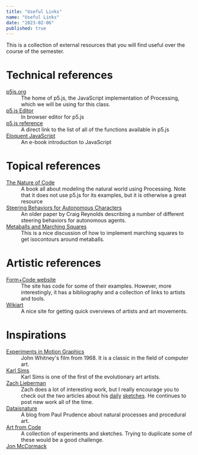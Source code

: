 ```yaml
---
title: "Useful Links"
name: "Useful Links"
date: "2023-02-06"
published: true
---
```


This is a collection of external resources that you will find useful over the course of the semester.



# Technical references

<dl>
  <dt><a href="https://p5js.org/">p5js.org</a></dt>
  <dd>The home of p5.js, the JavaScript implementation of Processing, which we will be using for this class.</dd>
   <dt><a href="https://editor.p5js.org/">p5.js Editor</a></dt>
  <dd>In browser editor for p5.js</dd>
  <dt><a href="https://p5js.org/reference/">p5.js reference</a></dt>
  <dd>A direct link to the list of all of the functions available in p5.js</dd>
   <dt><a href="http://eloquentjavascript.net/3rd_edition/">Eloquent JavaScript</a></dt>
  <dd>An e-book introduction to JavaScript</dd>
</dl>


# Topical references
<dl>
  <dt><a href="https://natureofcode.com/book/">The Nature of Code</a></dt>
  <dd>A book all about modeling the natural world using Processing. Note that it does not use p5.js for its examples, but it is otherwise a great resource</dd>
  <dt><a href="http://www.red3d.com/cwr/steer/gdc99/">Steering Behaviors for Autonomous Characters</a></dt>
  <dd>An older paper by Craig Reynolds describing a number of different steering behaviors for autonomous agents.</dd>
  <dt><a href="http://jamie-wong.com/2014/08/19/metaballs-and-marching-squares/">Metaballs and Marching Squares</a></dt>
  <dd>This is a nice discussion of how to implement marching squares to get isocontours around metaballs.</dd>
</dl>

# Artistic references
<dl>
<dt><a href="http://formandcode.com/">Form+Code website</a></dt>
  <dd>The site has code for some of their examples. However, more interestingly, it has a bibliography and a collection of links to artists and tools.</dd>
  <dt><a href="https://www.wikiart.org">Wikiart</a></dt>
  <dd>A nice site for getting quick overviews of artists and art movements.</dd>
</dl>

# Inspirations
<dl>
<dt><a href="https://archive.org/details/experimentsinmotiongraphics">Experiments in Motion Graphics</a></dt>
<dd>John Whitney's film from 1968. It is a classic in the field of computer art.</dd>
<dt><a href="https://karlsims.com/">Karl Sims</a></dt>
<dd>Karl Sims is one of the first of the evolutionary art artists.</dd>
<dt><a href="https://www.instagram.com/zach.lieberman/">Zach Lieberman</a></dt>
<dd>Zach does a lot of interesting work, but I really encourage you to check out the two articles about his <a href="https://medium.com/@zachlieberman/daily-sketches-2016-28586d8f008e">daily</a> <a href="https://medium.com/@zachlieberman/daily-sketches-in-2017-1b4234b0615d">sketches</a>. He continues to post new work all of the time.</dd>
<dt><a href="https://www.dataisnature.com/">Dataisnature</a></dt>
<dd>A blog from Paul Prudence about natural processes and procedural art.</dd>
<dt><a href="http://www.artfromcode.com/">Art from Code</a></dt>
<dd>A collection of experiments and sketches. Trying to duplicate some of these would be a good challenge.</dd>
<dt><a href="https://aiartists.org/jon-mccormack">Jon McCormack</a></dt>
<dd></dd>


</dl>